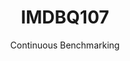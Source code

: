 ---
layout: default
title: IMDBQ107
subtitle: Continuous Benchmarking
selected: IMDB
expanded: Benchmarking
benchmark: /individual_results/IMDBQ107.html
---